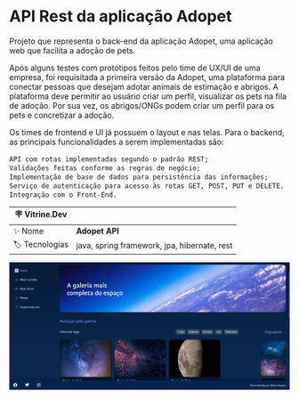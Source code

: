 # API Rest da aplicação Adopet

Projeto que representa o back-end da aplicação Adopet, uma aplicação web que facilita a adoção de pets.

Após alguns testes com protótipos feitos pelo time de UX/UI de uma empresa, foi requisitada a primeira versão da Adopet, uma plataforma para conectar pessoas que desejam adotar animais de estimação e abrigos. A plataforma deve permitir ao usuário criar um perfil, visualizar os pets na fila de adoção. Por sua vez, os abrigos/ONGs podem criar um perfil para os pets e concretizar a adoção.

Os times de frontend e UI já possuem o layout e nas telas. Para o backend, as principais funcionalidades a serem implementadas são:

    API com rotas implementadas segundo o padrão REST;
    Validações feitas conforme as regras de negócio;
    Implementação de base de dados para persistência das informações;
    Serviço de autenticação para acesso às rotas GET, POST, PUT e DELETE.
    Integração com o Front-End.


| :placard: Vitrine.Dev |     |
| -------------  | --- |
| :sparkles: Nome        | **Adopet API**
| :label: Tecnologias | java, spring framework, jpa, hibernate, rest

<!-- Inserir imagem com a #vitrinedev ao final do link -->
![alt text](https://github.com/alissonjaques/alura-space/blob/main/imagens/home.png#vitrinedev)
